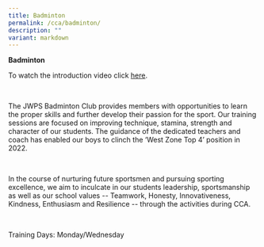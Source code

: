 ```yaml
---
title: Badminton
permalink: /cca/badminton/
description: ""
variant: markdown
---
```

**Badminton**

To watch the introduction video click [here](https://youtu.be/V8cMn9Hen9Q).

<br>

The JWPS Badminton Club provides members with opportunities to learn the proper skills and further develop their passion for the sport. Our training sessions are focused on improving technique, stamina, strength and character of our students. The guidance of the dedicated teachers and coach has enabled our boys to clinch the ‘West Zone Top 4’ position in 2022.

<br>

In the course of nurturing future sportsmen and pursuing sporting excellence, we aim to inculcate in our students leadership, sportsmanship as well as our school values -- Teamwork, Honesty, Innovativeness, Kindness, Enthusiasm and Resilience -- through the activities during CCA.

<br>

Training Days: Monday/Wednesday